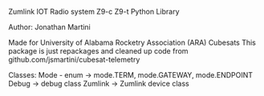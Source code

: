 Zumlink IOT Radio system Z9-c Z9-t Python Library

Author: Jonathan Martini

Made for University of Alabama Rocketry Association (ARA) Cubesats
This package is just repackages and cleaned up code from github.com/jsmartini/cubesat-telemetry

Classes:
    Mode - enum -> mode.TERM, mode.GATEWAY, mode.ENDPOINT
    Debug -> debug class
    Zumlink -> Zumlink device class